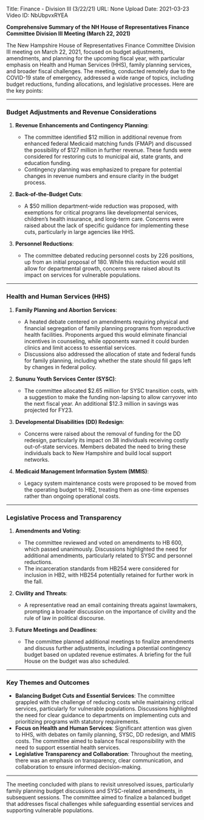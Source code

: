 Title: Finance - Division III (3/22/21)
URL: None
Upload Date: 2021-03-23
Video ID: NbUbpvxRYEA

**Comprehensive Summary of the NH House of Representatives Finance Committee Division III Meeting (March 22, 2021)**

The New Hampshire House of Representatives Finance Committee Division III meeting on March 22, 2021, focused on budget adjustments, amendments, and planning for the upcoming fiscal year, with particular emphasis on Health and Human Services (HHS), family planning services, and broader fiscal challenges. The meeting, conducted remotely due to the COVID-19 state of emergency, addressed a wide range of topics, including budget reductions, funding allocations, and legislative processes. Here are the key points:

---

### **Budget Adjustments and Revenue Considerations**
1. **Revenue Enhancements and Contingency Planning**:  
   - The committee identified $12 million in additional revenue from enhanced federal Medicaid matching funds (FMAP) and discussed the possibility of $127 million in further revenue. These funds were considered for restoring cuts to municipal aid, state grants, and education funding.  
   - Contingency planning was emphasized to prepare for potential changes in revenue numbers and ensure clarity in the budget process.

2. **Back-of-the-Budget Cuts**:  
   - A $50 million department-wide reduction was proposed, with exemptions for critical programs like developmental services, children’s health insurance, and long-term care. Concerns were raised about the lack of specific guidance for implementing these cuts, particularly in large agencies like HHS.

3. **Personnel Reductions**:  
   - The committee debated reducing personnel costs by 226 positions, up from an initial proposal of 180. While this reduction would still allow for departmental growth, concerns were raised about its impact on services for vulnerable populations.

---

### **Health and Human Services (HHS)**
1. **Family Planning and Abortion Services**:  
   - A heated debate centered on amendments requiring physical and financial segregation of family planning programs from reproductive health facilities. Proponents argued this would eliminate financial incentives in counseling, while opponents warned it could burden clinics and limit access to essential services.  
   - Discussions also addressed the allocation of state and federal funds for family planning, including whether the state should fill gaps left by changes in federal policy.

2. **Sununu Youth Services Center (SYSC)**:  
   - The committee allocated $2.65 million for SYSC transition costs, with a suggestion to make the funding non-lapsing to allow carryover into the next fiscal year. An additional $12.3 million in savings was projected for FY23.

3. **Developmental Disabilities (DD) Redesign**:  
   - Concerns were raised about the removal of funding for the DD redesign, particularly its impact on 38 individuals receiving costly out-of-state services. Members debated the need to bring these individuals back to New Hampshire and build local support networks.

4. **Medicaid Management Information System (MMIS)**:  
   - Legacy system maintenance costs were proposed to be moved from the operating budget to HB2, treating them as one-time expenses rather than ongoing operational costs.

---

### **Legislative Process and Transparency**
1. **Amendments and Voting**:  
   - The committee reviewed and voted on amendments to HB 600, which passed unanimously. Discussions highlighted the need for additional amendments, particularly related to SYSC and personnel reductions.  
   - The incarceration standards from HB254 were considered for inclusion in HB2, with HB254 potentially retained for further work in the fall.

2. **Civility and Threats**:  
   - A representative read an email containing threats against lawmakers, prompting a broader discussion on the importance of civility and the rule of law in political discourse.

3. **Future Meetings and Deadlines**:  
   - The committee planned additional meetings to finalize amendments and discuss further adjustments, including a potential contingency budget based on updated revenue estimates. A briefing for the full House on the budget was also scheduled.

---

### **Key Themes and Outcomes**
- **Balancing Budget Cuts and Essential Services**: The committee grappled with the challenge of reducing costs while maintaining critical services, particularly for vulnerable populations. Discussions highlighted the need for clear guidance to departments on implementing cuts and prioritizing programs with statutory requirements.  
- **Focus on Health and Human Services**: Significant attention was given to HHS, with debates on family planning, SYSC, DD redesign, and MMIS costs. The committee aimed to balance fiscal responsibility with the need to support essential health services.  
- **Legislative Transparency and Collaboration**: Throughout the meeting, there was an emphasis on transparency, clear communication, and collaboration to ensure informed decision-making.  

---

The meeting concluded with plans to revisit unresolved issues, particularly family planning budget discussions and SYSC-related amendments, in subsequent sessions. The committee aimed to finalize a balanced budget that addresses fiscal challenges while safeguarding essential services and supporting vulnerable populations.